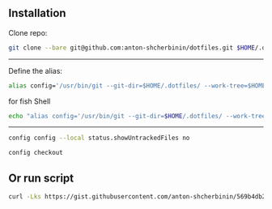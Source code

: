 ## Installation

Clone repo:

```bash
git clone --bare git@github.com:anton-shcherbinin/dotfiles.git $HOME/.dotfiles
```

---

Define the alias:

```bash
alias config='/usr/bin/git --git-dir=$HOME/.dotfiles/ --work-tree=$HOME'
```  

for fish Shell

```bash
echo "alias config='/usr/bin/git --git-dir=$HOME/.dotfiles/ --work-tree=$HOME'" >> $HOME/.config/fish/config.fish
```

---

```bash
config config --local status.showUntrackedFiles no
```

```bash
config checkout
```

## Or run script

```bash
curl -Lks https://gist.githubusercontent.com/anton-shcherbinin/569b4db205e1bd8c9abee2875db90110/raw/79fb4730a6a8acf34a80fd3d1967e869e8f5a269/dotfiles-sync.sh | /bin/bash
```
